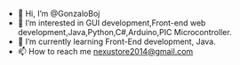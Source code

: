 - 👋 Hi, I’m @GonzaloBoj
- 👀 I’m interested in GUI development,Front-end web development,Java,Python,C#,Arduino,PIC Microcontroller.
- 🌱 I’m currently learning Front-End development, Java.
- 📫 How to reach me nexustore2014@gmail.com

<!---
GonzaloBoj/GonzaloBoj is a ✨ special ✨ repository because its `README.md` (this file) appears on your GitHub profile.
You can click the Preview link to take a look at your changes.
--->
